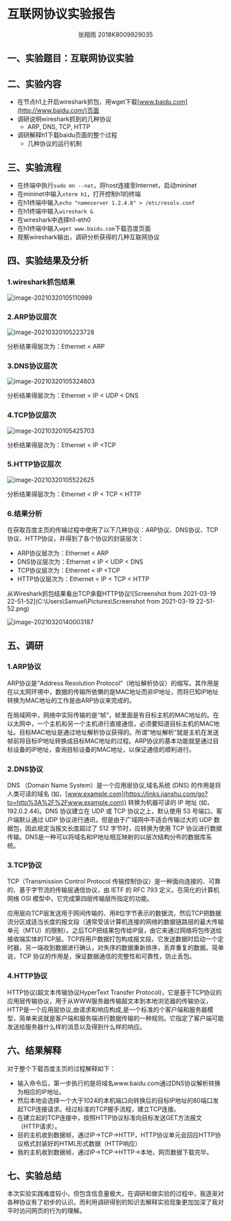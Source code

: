 # 互联网协议实验报告

<center>张翔雨 2018K8009929035</center>

## 一、实验题目：互联网协议实验

## 二、实验内容

- 在节点h1上开启wireshark抓包，用wget下载[www.baidu.com](http://www.baidu.com/)页面
- 调研说明wireshark抓到的几种协议
  - ARP, DNS, TCP, HTTP
- 调研解释h1下载baidu页面的整个过程
  - 几种协议的运行机制

## 三、实验流程

- 在终端中执行`sudo mn --nat`，将host连接至Internet，启动mininet
- 在mininet中输入`xterm h1`，打开控制h1的终端
- 在h1终端中输入`echo "nameserver 1.2.4.8" > /etc/resolv.conf`
- 在h1终端中输入`wireshark &`
- 在wireshark中选择h1-eth0
- 在h1终端中输入`wget www.baidu.com`下载百度页面
- 观察wireshark输出，调研分析获得的几种互联网协议

## 四、实验结果及分析

### 1.wireshark抓包结果

![image-20210320105110989](C:\Users\Samuel\AppData\Roaming\Typora\typora-user-images\image-20210320105110989.png)

### 2.ARP协议层次

![image-20210320105223728](C:\Users\Samuel\AppData\Roaming\Typora\typora-user-images\image-20210320105223728.png)

分析结果得层次为：Ethernet < ARP

### 3.DNS协议层次

![image-20210320105324603](C:\Users\Samuel\AppData\Roaming\Typora\typora-user-images\image-20210320105324603.png)

分析结果得层次为：Ethernet < IP < UDP < DNS

### 4.TCP协议层次

![image-20210320105425703](C:\Users\Samuel\AppData\Roaming\Typora\typora-user-images\image-20210320105425703.png)

分析结果得层次为：Ethernet < IP <TCP

### 5.HTTP协议层次

![image-20210320105522625](C:\Users\Samuel\AppData\Roaming\Typora\typora-user-images\image-20210320105522625.png)

分析结果得层次为：Ethernet < IP < TCP < HTTP

### 6.结果分析

在获取百度主页的传输过程中使用了以下几种协议：ARP协议、DNS协议、TCP协议、HTTP协议，并得到了各个协议的封装层次：

- ARP协议层次为：Ethernet < ARP
- DNS协议层次为：Ethernet < IP < UDP < DNS
- TCP协议层次为：Ethernet < IP <TCP
- HTTP协议层次为：Ethernet < IP < TCP < HTTP

从Wireshark抓包结果看出TCP承载HTTP协议![Screenshot from 2021-03-19 22-51-52](C:\Users\Samuel\Pictures\Screenshot from 2021-03-19 22-51-52.png)

![image-20210320140003187](C:\Users\Samuel\AppData\Roaming\Typora\typora-user-images\image-20210320140003187.png)

## 五、调研

### 1.ARP协议

ARP协议是“Address Resolution Protocol”（地址解析协议）的缩写。其作用是在以太网环境中，数据的传输所依懒的是MAC地址而非IP地址，而将已知IP地址转换为MAC地址的工作是由ARP协议来完成的。

在局域网中，网络中实际传输的是“帧”，帧里面是有目标主机的MAC地址的。在以太网中，一个主机和另一个主机进行直接通信，必须要知道目标主机的MAC地址。目标MAC地址是通过地址解析协议获得的。所谓“地址解析”就是主机在发送帧前将目标IP地址转换成目标MAC地址的过程。ARP协议的基本功能就是通过目标设备的IP地址，查询目标设备的MAC地址，以保证通信的顺利进行。

### 2.DNS协议

DNS （Domain Name System）是一个应用层协议,域名系统 (DNS) 的作用是将人类可读的域名 (如，[www.example.com](https://links.jianshu.com/go?to=http%3A%2F%2Fwww.example.com)) 转换为机器可读的 IP 地址 (如，192.0.2.44)。DNS 协议建立在 UDP 或 TCP 协议之上，默认使用 53 号端口。客户端默认通过 UDP 协议进行通讯，但是由于广域网中不适合传输过大的 UDP 数据包，因此规定当报文长度超过了 512 字节时，应转换为使用 TCP 协议进行数据传输。DNS是一种可以将域名和IP地址相互映射的以层次结构分布的数据库系统。

### 3.TCP协议

TCP（Transmission Control Protocol 传输控制协议）是一种面向连接的、可靠的、基于字节流的传输层通信协议，由 IETF 的 RFC 793 定义。在简化的计算机网络 OSI 模型中，它完成第四层传输层所指定的功能。

应用层向TCP层发送用于网间传输的、用8位字节表示的数据流，然后TCP把数据流分区成适当长度的报文段（通常受该计算机连接的网络的数据链路层的最大传输单元（MTU）的限制）。之后TCP把结果包传给IP层，由它来通过网络将包传送给接收端实体的TCP层。TCP将用户数据打包构成报文段，它发送数据时启动一个定时器，另一端收到数据进行确认，对失序的数据重新排序，丢弃重复的数据。简单说，TCP 协议的作用是，保证数据通信的完整性和可靠性，防止丢包。

### 4.HTTP协议

HTTP协议(超文本传输协议HyperText Transfer Protocol)，它是基于TCP协议的应用层传输协议，用于从WWW服务器传输超文本到本地浏览器的传输协议，HTTP是一个应用层协议,由请求和响应构成,是一个标准的个客户端和服务器模型，简单来说就是客户端和服务端进行数据传输的一种规则。它指定了客户端可能发送给服务器什么样的消息以及得到什么样的响应。

## 六、结果解释

对于整个下载百度主页的过程解释如下：

- 输入命令后，第一步执行的是将域名www.baidu.com通过DNS协议解析转换为相应的IP地址。
- 然后本地会选择一个大于1024的本机端口向转换后的目标IP地址的80端口发起TCP连接请求。经过标准的TCP握手流程，建立TCP连接。
- 在建立起的TCP连接中，按照HTTP协议标准向目标发送GET方法报文（HTTP请求）。
- 目的主机收到数据帧，通过IP->TCP->HTTP，HTTP协议单元会回应HTTP协议格式封装好的HTML形式数据（HTTP响应）
- 我的主机收到数据帧，通过IP->TCP->HTTP->本地，网页数据下载完毕。

## 七、实验总结

本次实验实践难度较小，但包含信息量极大，在调研和做实验的过程中，我逐渐对各种协议有了初步的认识。而利用调研得到的知识去解释实验现象更加加深了我对平时访问网页的行为的理解。